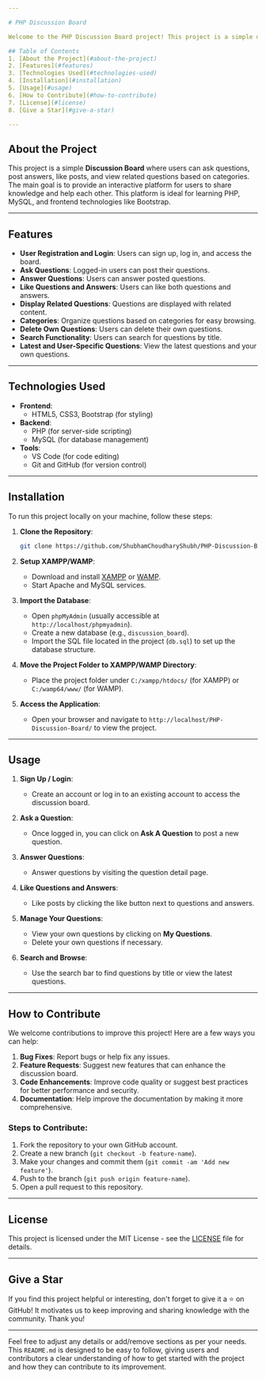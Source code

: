 ```yaml
---

# PHP Discussion Board

Welcome to the PHP Discussion Board project! This project is a simple discussion board built using PHP, MySQL, and Bootstrap. It allows users to sign up, ask questions, answer questions, like posts, and manage their own content. The project is designed to help beginners learn PHP, MySQL, and web development concepts.

## Table of Contents
1. [About the Project](#about-the-project)
2. [Features](#features)
3. [Technologies Used](#technologies-used)
4. [Installation](#installation)
5. [Usage](#usage)
6. [How to Contribute](#how-to-contribute)
7. [License](#license)
8. [Give a Star](#give-a-star)

---
```


## About the Project

This project is a simple **Discussion Board** where users can ask questions, post answers, like posts, and view related questions based on categories. The main goal is to provide an interactive platform for users to share knowledge and help each other. This platform is ideal for learning PHP, MySQL, and frontend technologies like Bootstrap.

---

## Features

- **User Registration and Login**: Users can sign up, log in, and access the board.
- **Ask Questions**: Logged-in users can post their questions.
- **Answer Questions**: Users can answer posted questions.
- **Like Questions and Answers**: Users can like both questions and answers.
- **Display Related Questions**: Questions are displayed with related content.
- **Categories**: Organize questions based on categories for easy browsing.
- **Delete Own Questions**: Users can delete their own questions.
- **Search Functionality**: Users can search for questions by title.
- **Latest and User-Specific Questions**: View the latest questions and your own questions.

---

## Technologies Used

- **Frontend**:
  - HTML5, CSS3, Bootstrap (for styling)
- **Backend**:
  - PHP (for server-side scripting)
  - MySQL (for database management)
- **Tools**:
  - VS Code (for code editing)
  - Git and GitHub (for version control)

---

## Installation

To run this project locally on your machine, follow these steps:

1. **Clone the Repository**:
   ```bash
   git clone https://github.com/ShubhamChoudharyShubh/PHP-Discussion-Board.git
   ```

2. **Setup XAMPP/WAMP**:
   - Download and install [XAMPP](https://www.apachefriends.org/index.html) or [WAMP](https://www.wampserver.com/en/).
   - Start Apache and MySQL services.

3. **Import the Database**:
   - Open `phpMyAdmin` (usually accessible at `http://localhost/phpmyadmin`).
   - Create a new database (e.g., `discussion_board`).
   - Import the SQL file located in the project (`db.sql`) to set up the database structure.

4. **Move the Project Folder to XAMPP/WAMP Directory**:
   - Place the project folder under `C:/xampp/htdocs/` (for XAMPP) or `C:/wamp64/www/` (for WAMP).

5. **Access the Application**:
   - Open your browser and navigate to `http://localhost/PHP-Discussion-Board/` to view the project.

---

## Usage

1. **Sign Up / Login**:
   - Create an account or log in to an existing account to access the discussion board.

2. **Ask a Question**:
   - Once logged in, you can click on **Ask A Question** to post a new question.

3. **Answer Questions**:
   - Answer questions by visiting the question detail page.

4. **Like Questions and Answers**:
   - Like posts by clicking the like button next to questions and answers.

5. **Manage Your Questions**:
   - View your own questions by clicking on **My Questions**.
   - Delete your own questions if necessary.

6. **Search and Browse**:
   - Use the search bar to find questions by title or view the latest questions.

---

## How to Contribute

We welcome contributions to improve this project! Here are a few ways you can help:

1. **Bug Fixes**: Report bugs or help fix any issues.
2. **Feature Requests**: Suggest new features that can enhance the discussion board.
3. **Code Enhancements**: Improve code quality or suggest best practices for better performance and security.
4. **Documentation**: Help improve the documentation by making it more comprehensive.

### Steps to Contribute:
1. Fork the repository to your own GitHub account.
2. Create a new branch (`git checkout -b feature-name`).
3. Make your changes and commit them (`git commit -am 'Add new feature'`).
4. Push to the branch (`git push origin feature-name`).
5. Open a pull request to this repository.

---

## License

This project is licensed under the MIT License - see the [LICENSE](LICENSE) file for details.

---

## Give a Star

If you find this project helpful or interesting, don't forget to give it a ⭐ on GitHub! It motivates us to keep improving and sharing knowledge with the community. Thank you!

---

Feel free to adjust any details or add/remove sections as per your needs. This `README.md` is designed to be easy to follow, giving users and contributors a clear understanding of how to get started with the project and how they can contribute to its improvement.
